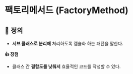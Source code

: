 # 팩토리메서드 (FactoryMethod)

## 📌 정의

+ **서브 클래스로 분리해** 처리하도록 캡슐화 하는 패턴을 말한다.

**👍 장점**

+ 클래스 간 **결합도를 낮춰서** 효율적인 코드를 작성할 수 있다.